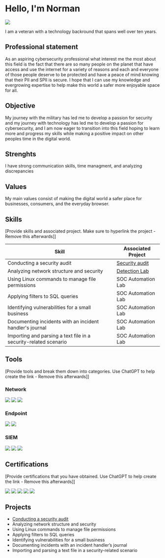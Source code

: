 # Hello, I'm Norman
<a href="https://linkedin.com/in/norman-durapau-iv-176a2b147"><img src="https://img.shields.io/badge/-LinkedIn-0072b1?&style=for-the-badge&logo=linkedin&logoColor=white" /></a>



I am a veteran with a technology backround that spans well over ten years.

## Professional statement

As an aspiring cybersecurity professional what interest me the most about this field is the fact that there are so many people on the planet that have access and use the internet for a variety of reasons and each and everyone of those people deserve to be protected and have a peace of mind knowing that their PII and SPII is secure. I hope that I can use my knowledge and evergrowing expertise to help make this world a safer more enjoyable space for all.

## Objective


My journey with the military has led me to develop a passion for security and my journey with technology has led me to develop a passion for cybersecurity, and I am now eager to transition into this field hoping to learn more and progress my skills while making a positive impact on other peoples time in the digital world.

## Strenghts

I have strong communication skills, time managment, and analyzing discrepancies

## Values

My main values consist of making the digital world a safer place for businesses, consumers, and the everyday browser.

## Skills
[Provide skills and associated project. Make sure to hyperlink the project - Remove this afterwards]]

| Skill                                         | Associated Project         |
|-----------------------------------------------|----------------------------|
| Conducting a security audit          | [Security audit](https://github.com/DuRapau/Security-audit/blob/main/README.md)
| Analyzing network structure and security | <a href="https://google.com">Detection Lab</a>|
| Using Linux commands to manage file permissions        | SOC Automation Lab|
| Applying filters to SQL queries     | SOC Automation Lab|
| Identifying vulnerabilities for a small business                 | SOC Automation Lab|
| Documenting incidents with an incident handler's journal | SOC Automation Lab|
| Importing and parsing a text file in a security-related scenario | SOC Automation Lab|

## Tools
[Provide tools and break them down into categories. Use ChatGPT to help create the link - Remove this afterwards]]

### Network
<div>
    <img src="https://img.shields.io/badge/-Wireshark-1679A7?&style=for-the-badge&logo=Wireshark&logoColor=white" />
    <img src="https://img.shields.io/badge/-Suricata-EF3B2D?&style=for-the-badge&logo=Suricata&logoColor=white" />
    <img src="https://img.shields.io/badge/-Zeek-777BB4?&style=for-the-badge&logo=Zeek&logoColor=white" />
</div>

### Endpoint
<div>
    <img src="https://img.shields.io/badge/-Microsoft_Defender_for_Endpoint-00A4EF?&style=for-the-badge&logo=Microsoft&logoColor=white" />
    <img src="https://img.shields.io/badge/-Velociraptor-4B275F?&style=for-the-badge&logo=Velociraptor&logoColor=white" />
</div>

### SIEM
<div>
    <img src="https://img.shields.io/badge/-Microsoft_Sentinel-0078D4?&style=for-the-badge&logo=Microsoft&logoColor=white" />
    <img src="https://img.shields.io/badge/-Splunk-000000?&style=for-the-badge&logo=Splunk&logoColor=white" />
    <img src="https://img.shields.io/badge/-Elastic-005571?&style=for-the-badge&logo=Elastic&logoColor=white" />
</div>

## Certifications
[Provide certifications that you have obtained. Use ChatGPT to help create the link - Remove this afterwards]]
<div>
<img src="https://img.shields.io/badge/-Security%2B-FF0000?&style=for-the-badge&logo=CompTIA&logoColor=white" />
<img src="https://img.shields.io/badge/-Network%2B-007ACC?&style=for-the-badge&logo=CompTIA&logoColor=white" />
<img src="https://img.shields.io/badge/-A%2B-4D4D4D?&style=for-the-badge&logo=CompTIA&logoColor=white" />
<img src="https://img.shields.io/badge/-CDSA-006400?&style=for-the-badge&logoColor=white" />
<img src="https://img.shields.io/badge/-CCD-000080?&style=for-the-badge&logoColor=white" />
</div>

## Projects
- [Conducting a security audit](https://github.com/DuRapau/Security-audit/blob/main/README.md)
- Analyzing network structure and security
- Using Linux commands to manage file permissions
- Applying filters to SQL queries
- Identifying vulnerabilities for a small business
- Documenting incidents with an incident handler’s journal 
- Importing and parsing a text file in a security-related scenario
